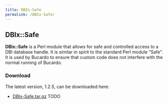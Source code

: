 ```yaml
---
title: DBIx-Safe
permalink: /DBIx-Safe/
---
```


DBIx::Safe
----------

**DBIx::Safe** is a Perl module that allows for safe and controlled access to a DBI database handle. It is similar in spirit to the standard Perl module "Safe". It is used by Bucardo to ensure that custom code does not interfere with the normal running of Bucardo.

### Download

The latest version, 1.2.5, can be downloaded here:

-   [DBIx-Safe.tar.gz](http://bucardo.org/downloads/DBIx-Safe-1.2.5.tar.gz) TODO
